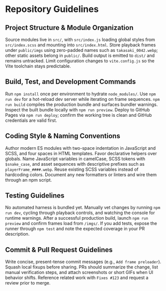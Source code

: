 # Repository Guidelines

## Project Structure & Module Organization
Source modules live in `src/`, with `src/index.js` loading global styles from `src/index.scss` and mounting into `src/index.html`. Store playback frames under `public/imgs` using zero-padded names such as `takasaki_0042.webp`; other static assets belong in `public/`. Build output is emitted to `dist/` and remains untracked. Limit configuration changes to `vite.config.js` so the Vite toolchain stays predictable.

## Build, Test, and Development Commands
Run `npm install` once per environment to hydrate `node_modules/`. Use `npm run dev` for a hot-reload dev server while iterating on frame sequences. `npm run build` compiles the production bundle and surfaces bundler warnings. Inspect the built bundle locally with `npm run preview`. Deploy to GitHub Pages via `npm run deploy`; confirm the working tree is clean and GitHub credentials are valid first.

## Coding Style & Naming Conventions
Author modern ES modules with two-space indentation in JavaScript and SCSS, and four spaces in HTML templates. Favor declarative helpers over globals. Name JavaScript variables in camelCase, SCSS tokens with `$snake_case`, and asset sequences with descriptive prefixes such as `playerFrame_####.webp`. Reuse existing SCSS variables instead of hardcoding colors. Document any new formatters or linters and wire them through an npm script.

## Testing Guidelines
No automated harness is bundled yet. Manually vet changes by running `npm run dev`, cycling through playback controls, and watching the console for runtime warnings. After a successful production build, launch `npm run preview` and confirm frames load from `/imgs/`. If you add tests, expose the runner through `npm test` and note the expected coverage in your PR description.

## Commit & Pull Request Guidelines
Write concise, present-tense commit messages (e.g., `Add frame preloader`). Squash local fixups before sharing. PRs should summarize the change, list manual verification steps, and attach screenshots or short GIFs when UI behavior shifts. Reference related work with `Fixes #123` and request a review prior to merge.
